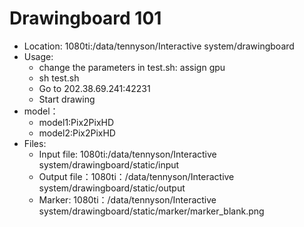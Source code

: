 # Drawingboard 101
 * Location: 1080ti:/data/tennyson/Interactive system/drawingboard
 * Usage:
   * change the parameters in test.sh: assign gpu
   * sh test.sh
   * Go to 202.38.69.241:42231
   * Start drawing
 * model：
   * model1:Pix2PixHD
   * model2:Pix2PixHD
 * Files:
   * Input file: 1080ti:/data/tennyson/Interactive system/drawingboard/static/input
   * Output file：1080ti：/data/tennyson/Interactive system/drawingboard/static/output
   * Marker: 1080ti：/data/tennyson/Interactive system/drawingboard/static/marker/marker_blank.png
